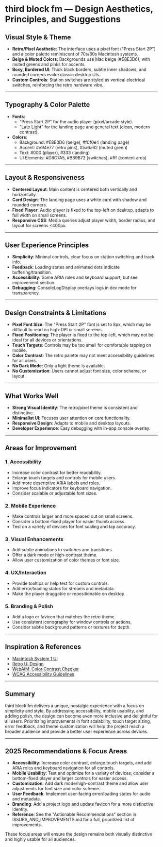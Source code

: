 # third block fm — Design Aesthetics, Principles, and Suggestions

## Visual Style & Theme

- **Retro/Pixel Aesthetic**: The interface uses a pixel font ("Press Start 2P") and a color palette reminiscent of 70s/80s Macintosh systems.
- **Beige & Muted Colors**: Backgrounds use Mac beige (#E8E3D6), with muted greens and pinks for accents.
- **Boxy, Bordered UI**: Thick black borders, subtle inner shadows, and rounded corners evoke classic desktop UIs.
- **Custom Controls**: Station switches are styled as vertical electrical switches, reinforcing the retro hardware vibe.

---

## Typography & Color Palette

- **Fonts**:
  - "Press Start 2P" for the audio player (pixel/arcade style).
  - "Lato Light" for the landing page and general text (clean, modern contrast).
- **Colors**:
  - Background: #E8E3D6 (beige), #f0f0e4 (landing page)
  - Accent: #e94e77 (retro pink), #5a6a62 (muted green)
  - Text: #000 (player), #333 (landing)
  - UI Elements: #D8C7A5, #B89B72 (switches), #fff (content area)

---

## Layout & Responsiveness

- **Centered Layout**: Main content is centered both vertically and horizontally.
- **Card Design**: The landing page uses a white card with shadow and rounded corners.
- **Fixed Player**: Audio player is fixed to the top-left on desktop, adapts to full width on small screens.
- **Responsive CSS**: Media queries adjust player width, border radius, and layout for screens <400px.

---

## User Experience Principles

- **Simplicity**: Minimal controls, clear focus on station switching and track info.
- **Feedback**: Loading states and animated dots indicate buffering/transition.
- **Accessibility**: Some ARIA roles and keyboard support, but see improvement section.
- **Debugging**: ConsoleLogDisplay overlays logs in dev mode for transparency.

---

## Design Constraints & Limitations

- **Pixel Font Size**: The "Press Start 2P" font is set to 8px, which may be difficult to read on high-DPI or small screens.
- **Fixed Positioning**: The player is fixed to the top-left, which may not be ideal for all devices or orientations.
- **Touch Targets**: Controls may be too small for comfortable tapping on mobile.
- **Color Contrast**: The retro palette may not meet accessibility guidelines for all users.
- **No Dark Mode**: Only a light theme is available.
- **No Customization**: Users cannot adjust font size, color scheme, or layout.

---

## What Works Well

- **Strong Visual Identity**: The retro/pixel theme is consistent and distinctive.
- **Minimalist UI**: Focuses user attention on core functionality.
- **Responsive Design**: Adapts to mobile and desktop layouts.
- **Developer Experience**: Easy debugging with in-app console overlay.

---

## Areas for Improvement

### 1. Accessibility
- Increase color contrast for better readability.
- Enlarge touch targets and controls for mobile users.
- Add more descriptive ARIA labels and roles.
- Improve focus indicators for keyboard navigation.
- Consider scalable or adjustable font sizes.

### 2. Mobile Experience
- Make controls larger and more spaced out on small screens.
- Consider a bottom-fixed player for easier thumb access.
- Test on a variety of devices for font scaling and tap accuracy.

### 3. Visual Enhancements
- Add subtle animations to switches and transitions.
- Offer a dark mode or high-contrast theme.
- Allow user customization of color themes or font size.

### 4. UX/Interaction
- Provide tooltips or help text for custom controls.
- Add error/loading states for streams and metadata.
- Make the player draggable or repositionable on desktop.

### 5. Branding & Polish
- Add a logo or favicon that matches the retro theme.
- Use consistent iconography for window controls or actions.
- Consider subtle background patterns or textures for depth.

---

## Inspiration & References

- [Macintosh System 1 UI](https://en.wikipedia.org/wiki/System_1)
- [Retro UI Design](https://uxdesign.cc/retro-ui-design-inspiration-2021-7e2e2e2e2e2e)
- [WebAIM: Color Contrast Checker](https://webaim.org/resources/contrastchecker/)
- [WCAG Accessibility Guidelines](https://www.w3.org/WAI/standards-guidelines/wcag/)

---

## Summary

third block fm delivers a unique, nostalgic experience with a focus on simplicity and style. By addressing accessibility, mobile usability, and adding polish, the design can become even more inclusive and delightful for all users. Prioritizing improvements in font scalability, touch target sizing, error feedback, and theme customization will help the project reach a broader audience and provide a better user experience across devices.

---

## 2025 Recommendations & Focus Areas

- **Accessibility**: Increase color contrast, enlarge touch targets, and add ARIA roles and keyboard navigation for all controls.
- **Mobile Usability**: Test and optimize for a variety of devices; consider a bottom-fixed player and larger controls for easier access.
- **Customization**: Add dark mode/high-contrast theme and allow user adjustments for font size and color scheme.
- **User Feedback**: Implement user-facing error/loading states for audio and metadata.
- **Branding**: Add a project logo and update favicon for a more distinctive identity.
- **Reference**: See the "Actionable Recommendations" section in ISSUES_AND_IMPROVEMENTS.md for a full, prioritized list of improvements.

These focus areas will ensure the design remains both visually distinctive and highly usable for all audiences.
